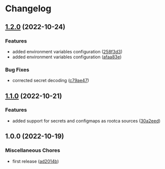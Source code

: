 # Changelog

## [1.2.0](https://github.com/ptonini/pod-ca-injector/compare/v1.1.0...v1.2.0) (2022-10-24)


### Features

* added environment variables configuration ([258f3d3](https://github.com/ptonini/pod-ca-injector/commit/258f3d3586b2ec266ea470fb659386dcd1912833))
* added environment variables configuration ([afaa83e](https://github.com/ptonini/pod-ca-injector/commit/afaa83e02e633aa6e704742ad79cac3f231d10d6))


### Bug Fixes

* corrected secret decoding ([c79ae47](https://github.com/ptonini/pod-ca-injector/commit/c79ae47330d354bd86a3e13e6c4160603ed310b2))

## [1.1.0](https://github.com/ptonini/pod-ca-injector/compare/v1.0.0...v1.1.0) (2022-10-21)


### Features

* added support for secrets and configmaps as rootca sources ([30a2eed](https://github.com/ptonini/pod-ca-injector/commit/30a2eedaecef1db54fdb480586385a16f08ed401))

## 1.0.0 (2022-10-19)


### Miscellaneous Chores

* first release ([ad2014b](https://github.com/ptonini/pod-ca-injector/commit/ad2014b501b07de56a93a6fae6bd52f6d9adc78b))
